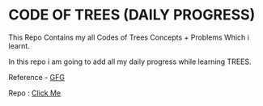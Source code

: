 # CODE OF TREES (DAILY PROGRESS)
This Repo Contains my all Codes of Trees Concepts + Problems Which i learnt.

In this repo i am going to add all my daily progress while learning TREES.

Reference - [GFG](https://www.geeksforgeeks.org/)

Repo : [Click Me](https://github.com/singhkunal01/Code-Of-Trees-Data-Structure.git)

